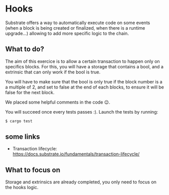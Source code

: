 # Hooks

Substrate offers a way to automatically execute code on some events (when a block is being created or finalized, when there is a runtime upgrade...) allowing to add more specific logic to the chain.

## What to do?

The aim of this exercice is to allow a certain transaction to happen only on specifics blocks.
For this, you will have a storage that contains a bool, and a extrinsic that can only work if the bool is true.

You will have to make sure that the bool is only true if the block number is a a multiple of 2, and set to false at the end of each blocks, to ensure it will be false for the next block.

We placed some helpful comments in the code 😉.

You will succeed once every tests passes :).
Launch the tests by running:

```sh
$ cargo test
```

## some links

* Transaction lifecycle: https://docs.substrate.io/fundamentals/transaction-lifecycle/

## What to focus on


Storage and extrinsics are already completed, you only need to focus on the hooks logic.
